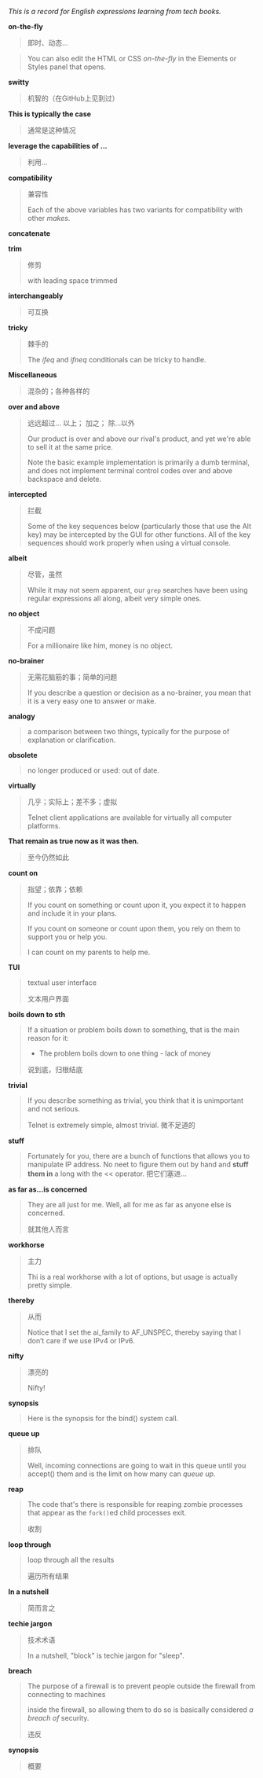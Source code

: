 *This is a record for English expressions learning from tech books.*

**on-the-fly**  

> 即时、动态...

> You can also edit the HTML or CSS *on-the-fly* in the Elements or Styles panel that opens.

**switty**

> 机智的（在GitHub上见到过）

**This is typically the case**

> 通常是这种情况

**leverage the capabilities of ...**

> 利用...

**compatibility**

> 兼容性
>
> Each of the above variables has two variants for compatibility with other *makes*.

**concatenate**



**trim**

> 修剪
>
> with leading space trimmed  

**interchangeably**

> 可互换

**tricky**

> 棘手的
>
> The *ifeq* and *ifneq* conditionals can be tricky to handle.

**Miscellaneous**

> 混杂的；各种各样的

**over and above**

> 远远超过... 以上； 加之； 除...以外
>
> Our product is over and above  our rival's product, and yet we're able to sell it at the same price.
>
> Note the basic example implementation is primarily a dumb terminal, and does not implement terminal control codes over and above backspace and delete.

**intercepted**

> 拦截
>
> Some of the key sequences below (particularly those that use the Alt key) may be intercepted by the GUI for other functions. All of the key sequences should work properly when using a virtual console.

**albeit**

> 尽管，虽然
>
> While it may not seem apparent, our `grep` searches have been using regular expressions all along, albeit very simple ones. 

**no object**

> 不成问题
>
> For  a millionaire like him, money is no object.

**no-brainer**

> 无需花脑筋的事；简单的问题
>
> If you describe a question or decision as a no-brainer, you mean that it is a very easy one to answer or make.

**analogy**

> a comparison between two things, typically for the purpose of explanation or clarification.

**obsolete**

> no longer produced or used: out of date.

**virtually**

>几乎；实际上；差不多；虚拟
>
>Telnet client applications are available for virtually all computer platforms.

**That remain as true now as it was then.**

> 至今仍然如此

**count on**

> 指望；依靠；依赖
>
> If you count on something or count upon it, you expect it to happen and include it in your plans.
>
> If you count on someone or count upon them, you rely on them to support you or help you.
>
> I can count on my parents to help me.

**TUI**

> textual user interface
>
> 文本用户界面

**boils down to sth**

> If a situation or problem boils down to something, that is the main reason for it:
>
> - The problem boils down to one thing - lack of money
>
> 说到底，归根结底

**trivial**

> If you describe something as trivial, you think that it is unimportant and not serious.
>
> Telnet is extremely simple, almost trivial. 微不足道的

**stuff**

> Fortunately for you, there are a bunch of functions that allows you to manipulate IP address. 
> No neet to figure them out by hand and **stuff them in** a long with the << operator.
> 把它们塞进...

**as far as...is concerned**

> They are all just for me. Well, all for me as far as anyone else is concerned.
>
> 就其他人而言

**workhorse**

> 主力
>
> Thi is a real workhorse with a lot of options, but usage is actually pretty simple.

**thereby**

> 从而
>
> Notice that I set the ai_family to AF_UNSPEC, thereby saying that I don’t care if we use IPv4 or IPv6.  

**nifty**

> 漂亮的
>
> Nifty!

**synopsis**

> Here is the synopsis for the bind() system call.

**queue up**

> 排队 
>
> Well, incoming connections are going to wait in this queue until you accept() them and is the limit on how many can *queue up*.

**reap**

> The code that's there is responsible for reaping zombie processes that appear as the `fork()`ed  child processes exit. 
>
> 收割

**loop through**

> loop through all the results 
>
> 遍历所有结果

**In a nutshell**

> 简而言之

**techie jargon**

> 技术术语
>
> In a nutshell, "block" is techie jargon for "sleep".

**breach**

> The purpose of a firewall is to prevent people  outside the firewall from connecting to machines  
>
> inside the firewall, so allowing them to do so is basically considered *a breach of* security.
>
> 违反

**synopsis**

> 概要
